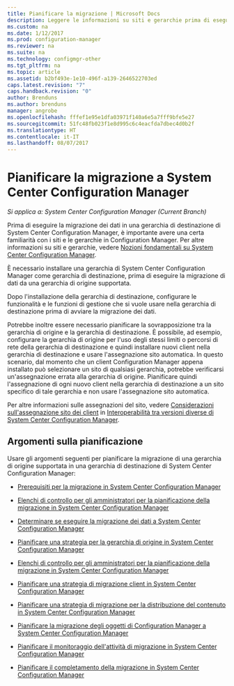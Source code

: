```yaml
---
title: Pianificare la migrazione | Microsoft Docs
description: Leggere le informazioni su siti e gerarchie prima di eseguire la migrazione di dati nella gerarchia di destinazione di System Center Configuration Manager.
ms.custom: na
ms.date: 1/12/2017
ms.prod: configuration-manager
ms.reviewer: na
ms.suite: na
ms.technology: configmgr-other
ms.tgt_pltfrm: na
ms.topic: article
ms.assetid: b2bf493e-1e10-496f-a139-2646522703ed
caps.latest.revision: "7"
caps.handback.revision: "0"
author: Brenduns
ms.author: brenduns
manager: angrobe
ms.openlocfilehash: fffef1e95e1dfa03971f140a6e5a7fff9bfe5e27
ms.sourcegitcommit: 51fc48fb023f1e8d995c6c4eacfda7dbec4d0b2f
ms.translationtype: HT
ms.contentlocale: it-IT
ms.lasthandoff: 08/07/2017
---
```

# <a name="plan-for-migration-to-system-center-configuration-manager"></a>Pianificare la migrazione a System Center Configuration Manager

*Si applica a: System Center Configuration Manager (Current Branch)*

Prima di eseguire la migrazione dei dati in una gerarchia di destinazione di System Center Configuration Manager, è importante avere una certa familiarità con i siti e le gerarchie in Configuration Manager. Per altre informazioni su siti e gerarchie, vedere [Nozioni fondamentali su System Center Configuration Manager](../../core/understand/fundamentals.md).  

 È necessario installare una gerarchia di System Center Configuration Manager come gerarchia di destinazione, prima di eseguire la migrazione di dati da una gerarchia di origine supportata.  

 Dopo l'installazione della gerarchia di destinazione, configurare le funzionalità e le funzioni di gestione che si vuole usare nella gerarchia di destinazione prima di avviare la migrazione dei dati.  

 Potrebbe inoltre essere necessario pianificare la sovrapposizione tra la gerarchia di origine e la gerarchia di destinazione. È possibile, ad esempio, configurare la gerarchia di origine per l'uso degli stessi limiti o percorsi di rete della gerarchia di destinazione e quindi installare nuovi client nella gerarchia di destinazione e usare l'assegnazione sito automatica. In questo scenario, dal momento che un client Configuration Manager appena installato può selezionare un sito di qualsiasi gerarchia, potrebbe verificarsi un'assegnazione errata alla gerarchia di origine. Pianificare quindi l'assegnazione di ogni nuovo client nella gerarchia di destinazione a un sito specifico di tale gerarchia e non usare l'assegnazione sito automatica.  

 Per altre informazioni sulle assegnazioni del sito, vedere [Considerazioni sull'assegnazione sito dei client](../../core/plan-design/hierarchy/interoperability-between-different-versions.md#BKMK_SupConfigSiteAssignment) in [Interoperabilità tra versioni diverse di System Center Configuration Manager](../../core/plan-design/hierarchy/interoperability-between-different-versions.md).  

## <a name="plan-topics"></a>Argomenti sulla pianificazione  
 Usare gli argomenti seguenti per pianificare la migrazione di una gerarchia di origine supportata in una gerarchia di destinazione di System Center Configuration Manager:

-   [Prerequisiti per la migrazione in System Center Configuration Manager](../../core/migration/prerequisites-for-migration.md)  

-   [Elenchi di controllo per gli amministratori per la pianificazione della migrazione in System Center Configuration Manager](../../core/migration/administrator-checklists-for-migration-planning.md)  

-   [Determinare se eseguire la migrazione dei dati a System Center Configuration Manager](../../core/migration/determine-whether-to-migrate-data.md)  

-   [Pianificare una strategia per la gerarchia di origine in System Center Configuration Manager](../../core/migration/planning-a-source-hierarchy-strategy.md)  

-   [Elenchi di controllo per gli amministratori per la pianificazione della migrazione in System Center Configuration Manager](../../core/migration/administrator-checklists-for-migration-planning.md)  

-   [Pianificare una strategia di migrazione client in System Center Configuration Manager](../../core/migration/planning-a-client-migration-strategy.md)  

-   [Pianificare una strategia di migrazione per la distribuzione del contenuto in System Center Configuration Manager](../../core/migration/planning-a-content-deployment-migration-strategy.md)  

-   [Pianificare la migrazione degli oggetti di Configuration Manager a System Center Configuration Manager](../../core/migration/planning-for-the-migration-of-objects.md)  

-   [Pianificare il monitoraggio dell'attività di migrazione in System Center Configuration Manager](../../core/migration/planning-to-monitor-migration-activity.md)  

-   [Pianificare il completamento della migrazione in System Center Configuration Manager](../../core/migration/planning-to-complete-migration.md)  
